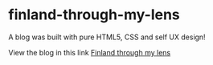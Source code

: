 # finland-through-my-lens
A blog was built with pure HTML5, CSS and self UX design!

View the blog in this link [Finland through my lens](https://hangnguyen81.github.io/finland-through-my-lens/)
